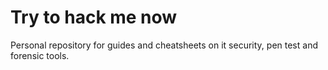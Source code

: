 # Try to hack me now


Personal repository for guides and cheatsheets on it security, pen test and forensic tools.